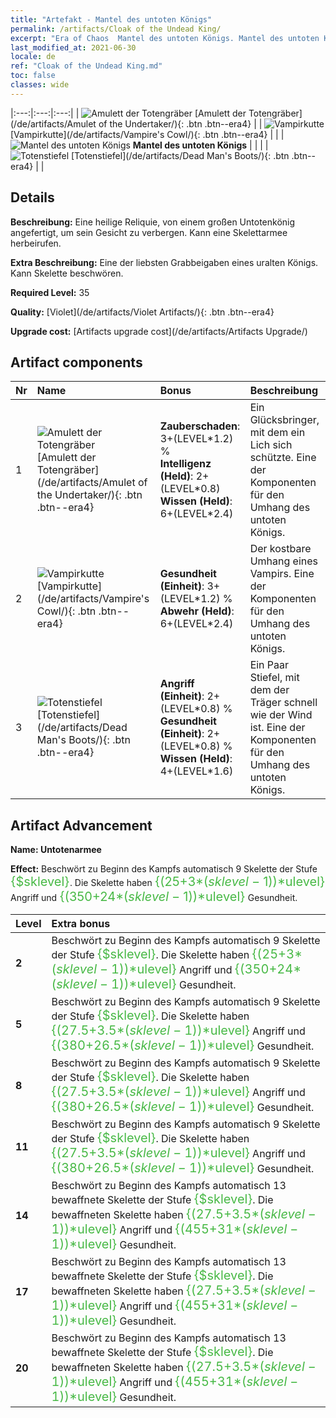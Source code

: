 ```yaml
---
title: "Artefakt - Mantel des untoten Königs"
permalink: /artifacts/Cloak of the Undead King/
excerpt: "Era of Chaos  Mantel des untoten Königs. Mantel des untoten Königs Eine heilige Reliquie, von einem großen Untotenkönig angefertigt, um sein Gesicht zu verbergen. Kann eine Skelettarmee herbeirufen."
last_modified_at: 2021-06-30
locale: de
ref: "Cloak of the Undead King.md"
toc: false
classes: wide
---
```


  |:---:|:---:|:---:| 
  | ![Amulett der Totengräber](/images/t/artifact_40321.png) [Amulett der Totengräber](/de/artifacts/Amulet of the Undertaker/){: .btn .btn--era4} |   | ![Vampirkutte](/images/t/artifact_40322.png) [Vampirkutte](/de/artifacts/Vampire's Cowl/){: .btn .btn--era4} | 
  |   | ![Mantel des untoten Königs](/images/t/icon_artifact_32.png) **Mantel des untoten Königs** |  | 
  |   | ![Totenstiefel](/images/t/artifact_40323.png) [Totenstiefel](/de/artifacts/Dead Man's Boots/){: .btn .btn--era4} |   | 


## Details

 **Beschreibung:** Eine heilige Reliquie, von einem großen Untotenkönig angefertigt, um sein Gesicht zu verbergen. Kann eine Skelettarmee herbeirufen.

 **Extra Beschreibung:** Eine der liebsten Grabbeigaben eines uralten Königs. Kann Skelette beschwören.

 **Required Level:** 35

 **Quality:** [Violet](/de/artifacts/Violet Artifacts/){: .btn .btn--era4}

 **Upgrade cost:** [Artifacts upgrade cost](/de/artifacts/Artifacts Upgrade/)



## Artifact components

  | Nr |    Name    |   Bonus | Beschreibung | 
  |:---|:-----------|:--------|:------------| 
  | 1 | ![Amulett der Totengräber](/images/t/artifact_40321.png) [Amulett der Totengräber](/de/artifacts/Amulet of the Undertaker/){: .btn .btn--era4} | **Zauberschaden**: 3+(LEVEL\*1.2) %<br/>**Intelligenz (Held)**: 2+(LEVEL\*0.8)<br/>**Wissen (Held)**: 6+(LEVEL\*2.4) | Ein Glücksbringer, mit dem ein Lich sich schützte. Eine der Komponenten für den Umhang des untoten Königs. | 
  | 2 | ![Vampirkutte](/images/t/artifact_40322.png) [Vampirkutte](/de/artifacts/Vampire's Cowl/){: .btn .btn--era4} | **Gesundheit (Einheit)**: 3+(LEVEL\*1.2) %<br/>**Abwehr (Held)**: 6+(LEVEL\*2.4) | Der kostbare Umhang eines Vampirs. Eine der Komponenten für den Umhang des untoten Königs. | 
  | 3 | ![Totenstiefel](/images/t/artifact_40323.png) [Totenstiefel](/de/artifacts/Dead Man's Boots/){: .btn .btn--era4} | **Angriff (Einheit)**: 2+(LEVEL\*0.8) %<br/>**Gesundheit (Einheit)**: 2+(LEVEL\*0.8) %<br/>**Wissen (Held)**: 4+(LEVEL\*1.6) | Ein Paar Stiefel, mit dem der Träger schnell wie der Wind ist. Eine der Komponenten für den Umhang des untoten Königs. | 


## Artifact Advancement

 **Name: Untotenarmee**

 **Effect:** Beschwört zu Beginn des Kampfs automatisch 9 Skelette der Stufe <span style="color: #48b946;font-size:20px">{$sklevel}</span>. Die Skelette haben <span style="color: #48b946;font-size:20px">{(25+3*($sklevel-1))*$ulevel}</span> Angriff und <span style="color: #48b946;font-size:20px">{(350+24*($sklevel-1))*$ulevel}</span> Gesundheit.

  |  Level  |    Extra bonus  | 
  |:--------|:----------------| 
  | **2** | Beschwört zu Beginn des Kampfs automatisch 9 Skelette der Stufe <span style="color: #48b946;font-size:20px">{$sklevel}</span>. Die Skelette haben <span style="color: #48b946;font-size:20px">{(25+3*($sklevel-1))*$ulevel}</span> Angriff und <span style="color: #48b946;font-size:20px">{(350+24*($sklevel-1))*$ulevel}</span> Gesundheit. | 
  | **5** | Beschwört zu Beginn des Kampfs automatisch 9 Skelette der Stufe <span style="color: #48b946;font-size:20px">{$sklevel}</span>. Die Skelette haben <span style="color: #48b946;font-size:20px">{(27.5+3.5*($sklevel-1))*$ulevel}</span> Angriff und <span style="color: #48b946;font-size:20px">{(380+26.5*($sklevel-1))*$ulevel}</span> Gesundheit. | 
  | **8** | Beschwört zu Beginn des Kampfs automatisch 9 Skelette der Stufe <span style="color: #48b946;font-size:20px">{$sklevel}</span>. Die Skelette haben <span style="color: #48b946;font-size:20px">{(27.5+3.5*($sklevel-1))*$ulevel}</span> Angriff und <span style="color: #48b946;font-size:20px">{(380+26.5*($sklevel-1))*$ulevel}</span> Gesundheit. | 
  | **11** | Beschwört zu Beginn des Kampfs automatisch 9 Skelette der Stufe <span style="color: #48b946;font-size:20px">{$sklevel}</span>. Die Skelette haben <span style="color: #48b946;font-size:20px">{(27.5+3.5*($sklevel-1))*$ulevel}</span> Angriff und <span style="color: #48b946;font-size:20px">{(380+26.5*($sklevel-1))*$ulevel}</span> Gesundheit. | 
  | **14** | Beschwört zu Beginn des Kampfs automatisch 13 bewaffnete Skelette der Stufe <span style="color: #48b946;font-size:20px">{$sklevel}</span>. Die bewaffneten Skelette haben <span style="color: #48b946;font-size:20px">{(27.5+3.5*($sklevel-1))*$ulevel}</span> Angriff und <span style="color: #48b946;font-size:20px">{(455+31*($sklevel-1))*$ulevel}</span> Gesundheit. | 
  | **17** | Beschwört zu Beginn des Kampfs automatisch 13 bewaffnete Skelette der Stufe <span style="color: #48b946;font-size:20px">{$sklevel}</span>. Die bewaffneten Skelette haben <span style="color: #48b946;font-size:20px">{(27.5+3.5*($sklevel-1))*$ulevel}</span> Angriff und <span style="color: #48b946;font-size:20px">{(455+31*($sklevel-1))*$ulevel}</span> Gesundheit. | 
  | **20** | Beschwört zu Beginn des Kampfs automatisch 13 bewaffnete Skelette der Stufe <span style="color: #48b946;font-size:20px">{$sklevel}</span>. Die bewaffneten Skelette haben <span style="color: #48b946;font-size:20px">{(27.5+3.5*($sklevel-1))*$ulevel}</span> Angriff und <span style="color: #48b946;font-size:20px">{(455+31*($sklevel-1))*$ulevel}</span> Gesundheit. | 
